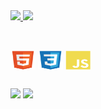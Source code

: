 <div>
  <a href="https://github.com/carvalhoBrenda">
    <img
      height="160em"
      src="https://github-readme-stats.vercel.app/api?username=carvalhoBrenda&show_icons=true&theme=dracula&include_all_commits=true&count_private=true"
    />
    <img
      height="160em"
      src="https://github-readme-stats.vercel.app/api/top-langs/?username=carvalhoBrenda&langs_count=5&theme=dracula&layout=compact"
    />
  </a>
</div>

##

<div style="display: inline_block">
  <br />
  <img
    align="center"
    alt="HTML"
    height="30"
    width="40"
    src="https://raw.githubusercontent.com/devicons/devicon/master/icons/html5/html5-original.svg"
  />
  <img
    align="center"
    alt="CSS"
    height="30"
    width="40"
    src="https://raw.githubusercontent.com/devicons/devicon/master/icons/css3/css3-original.svg"
  />
  <img
    align="center"
    alt="Javascript"
    height="30"
    width="40"
    src="https://raw.githubusercontent.com/devicons/devicon/master/icons/javascript/javascript-plain.svg"
  />
</div>

##

<div>
        <a href="mailto:bcarvalho610@gmail.com"
    ><img
      src="https://img.shields.io/badge/-Gmail-%23333?style=for-the-badge&logo=gmail&logoColor=white"
      target="_blank"
  /></a>
  <a
    href="https://www.linkedin.com/in/brenda-carvalho-b98698222/"
    target="_blank"
    ><img
      src="https://img.shields.io/badge/-LinkedIn-%230077B5?style=for-the-badge&logo=linkedin&logoColor=white"
      target="_blank"
  /></a>
</div>
